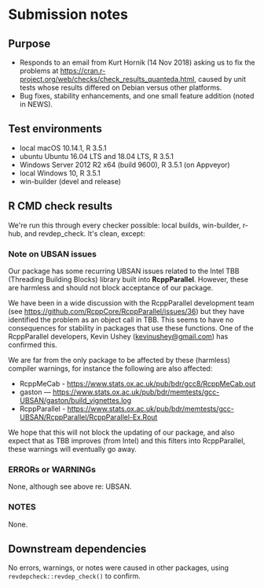 # Submission notes

## Purpose

- Responds to an email from Kurt Hornik (14 Nov 2018) asking us to fix the
problems at https://cran.r-project.org/web/checks/check_results_quanteda.html,
caused by unit tests whose results differed on Debian versus other platforms.  
- Bug fixes, stability enhancements, and one small feature addition (noted in NEWS).  

## Test environments

* local macOS 10.14.1, R 3.5.1
* ubuntu Ubuntu 16.04 LTS and 18.04 LTS, R 3.5.1
* Windows Server 2012 R2 x64 (build 9600), R 3.5.1 (on Appveyor)
* local Windows 10, R 3.5.1
* win-builder (devel and release)

## R CMD check results

We're run this through every checker possible: local builds, win-builder, r-hub, and revdep_check.  It's clean, except:

### Note on UBSAN issues

Our package has some recurring UBSAN issues related to the Intel TBB (Threading Building Blocks) library built into **RcppParallel**.  However, these are harmless and should not block acceptance of our package.  

We have been in a wide discussion with the RcppParallel development team (see https://github.com/RcppCore/RcppParallel/issues/36) but they have identified the problem as an object call in TBB.  This seems to have no consequences for stability in packages that use these functions.  One of the RcppParallel developers, Kevin Ushey (kevinushey@gmail.com) has confirmed this.

We are far from the only package to be affected by these (harmless) compiler warnings, for instance the following are also affected:

* RcppMeCab - https://www.stats.ox.ac.uk/pub/bdr/gcc8/RcppMeCab.out
* gaston — https://www.stats.ox.ac.uk/pub/bdr/memtests/gcc-UBSAN/gaston/build_vignettes.log
* RcppParallel - https://www.stats.ox.ac.uk/pub/bdr/memtests/gcc-UBSAN/RcppParallel/RcppParallel-Ex.Rout

We hope that this will not block the updating of our package, and also expect that as TBB improves (from Intel) and this filters into RcppParallel, these warnings will eventually go away.


### ERRORs or WARNINGs

None, although see above re: UBSAN.

### NOTES

None.

## Downstream dependencies

No errors, warnings, or notes were caused in other packages, using `revdepcheck::revdep_check()` to confirm.
